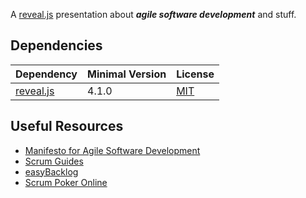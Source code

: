 A [reveal.js](https://revealjs.com/) presentation about ***agile software development*** and stuff.

## Dependencies ##
| Dependency                                            | Minimal Version   | License
| ------------                                          | ---------------   | -------
| [reveal.js](https://github.com/hakimel/reveal.js/)    | 4.1.0             | [MIT](https://github.com/hakimel/reveal.js/blob/master/LICENSE)

## Useful Resources ##
- [Manifesto for Agile Software Development](https://agilemanifesto.org/)
- [Scrum Guides](https://scrumguides.org/)
- [easyBacklog](https://easybacklog.com/)
- [Scrum Poker Online](https://www.scrumpoker-online.org/en/)
